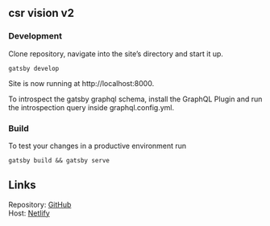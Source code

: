 ## csr vision v2

###  **Development**

Clone repository, navigate into the site’s directory and start it up.

```shell
gatsby develop
``` 

Site is now running at http://localhost:8000.

To introspect the gatsby graphql schema, install the GraphQL Plugin and run the introspection query inside graphql.config.yml.


###  **Build**

To test your changes in a productive environment run

```shell
gatsby build && gatsby serve
```

## Links
Repository: [GitHub](https://github.com/IfSince/csr-vision-v2)  
Host: [Netlify](https://app.netlify.com/teams/csrvision/overview)
